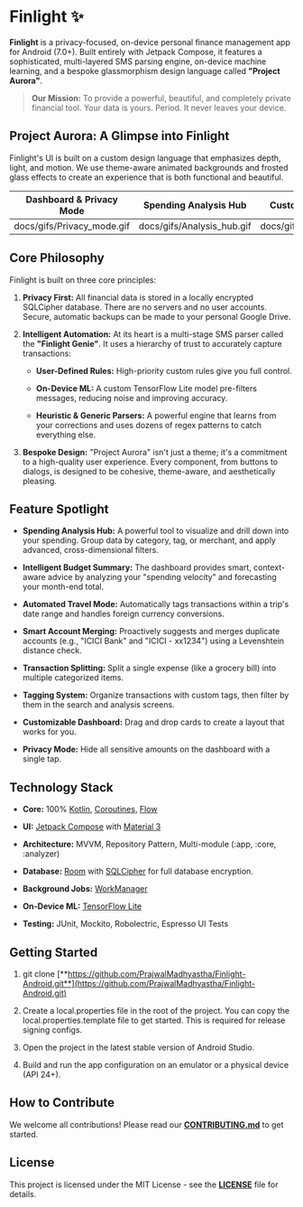 Finlight ✨
==========

**Finlight** is a privacy-focused, on-device personal finance management app for Android (7.0+). Built entirely with Jetpack Compose, it features a sophisticated, multi-layered SMS parsing engine, on-device machine learning, and a bespoke glassmorphism design language called **"Project Aurora"**.

> **Our Mission:** To provide a powerful, beautiful, and completely private financial tool. Your data is yours. Period. It never leaves your device.

Project Aurora: A Glimpse into Finlight
---------------------------------------

Finlight's UI is built on a custom design language that emphasizes depth, light, and motion. We use theme-aware animated backgrounds and frosted glass effects to create an experience that is both functional and beautiful.

| Dashboard & Privacy Mode | Spending Analysis Hub | Customization |
| ------------------------ | --------------------- | ------------- |
|docs/gifs/Privacy_mode.gif | docs/gifs/Analysis_hub.gif | docs/gifs/theme.gif |

Core Philosophy
---------------

Finlight is built on three core principles:

1.  **Privacy First:** All financial data is stored in a locally encrypted SQLCipher database. There are no servers and no user accounts. Secure, automatic backups can be made to your personal Google Drive.

2.  **Intelligent Automation:** At its heart is a multi-stage SMS parser called the **"Finlight Genie"**. It uses a hierarchy of trust to accurately capture transactions:

    *   **User-Defined Rules:** High-priority custom rules give you full control.

    *   **On-Device ML:** A custom TensorFlow Lite model pre-filters messages, reducing noise and improving accuracy.

    *   **Heuristic & Generic Parsers:** A powerful engine that learns from your corrections and uses dozens of regex patterns to catch everything else.

3.  **Bespoke Design:** "Project Aurora" isn't just a theme; it's a commitment to a high-quality user experience. Every component, from buttons to dialogs, is designed to be cohesive, theme-aware, and aesthetically pleasing.


Feature Spotlight
-----------------

*   **Spending Analysis Hub:** A powerful tool to visualize and drill down into your spending. Group data by category, tag, or merchant, and apply advanced, cross-dimensional filters.

*   **Intelligent Budget Summary:** The dashboard provides smart, context-aware advice by analyzing your "spending velocity" and forecasting your month-end total.

*   **Automated Travel Mode:** Automatically tags transactions within a trip's date range and handles foreign currency conversions.

*   **Smart Account Merging:** Proactively suggests and merges duplicate accounts (e.g., "ICICI Bank" and "ICICI - xx1234") using a Levenshtein distance check.

*   **Transaction Splitting:** Split a single expense (like a grocery bill) into multiple categorized items.

*   **Tagging System:** Organize transactions with custom tags, then filter by them in the search and analysis screens.

*   **Customizable Dashboard:** Drag and drop cards to create a layout that works for you.

*   **Privacy Mode:** Hide all sensitive amounts on the dashboard with a single tap.


Technology Stack
----------------

*   **Core:** 100% [Kotlin](https://kotlinlang.org/), [Coroutines](https://kotlinlang.org/docs/coroutines-overview.html), [Flow](https://developer.android.com/kotlin/flow)

*   **UI:** [Jetpack Compose](https://developer.android.com/jetpack/compose) with [Material 3](https://m3.material.io/)

*   **Architecture:** MVVM, Repository Pattern, Multi-module (:app, :core, :analyzer)

*   **Database:** [Room](https://developer.android.com/training/data-storage/room) with [SQLCipher](https://www.zetetic.net/sqlcipher/) for full database encryption.

*   **Background Jobs:** [WorkManager](https://developer.android.com/topic/libraries/architecture/workmanager)

*   **On-Device ML:** [TensorFlow Lite](https://www.tensorflow.org/lite)

*   **Testing:** JUnit, Mockito, Robolectric, Espresso UI Tests


Getting Started
---------------

1.  git clone [**https://github.com/PrajwalMadhyastha/Finlight-Android.git**](https://github.com/PrajwalMadhyastha/Finlight-Android.git)

2.  Create a local.properties file in the root of the project. You can copy the local.properties.template file to get started. This is required for release signing configs.

3.  Open the project in the latest stable version of Android Studio.

4.  Build and run the app configuration on an emulator or a physical device (API 24+).


How to Contribute
-----------------

We welcome all contributions! Please read our [**CONTRIBUTING.md**](https://www.google.com/search?q=CONTRIBUTING.md) to get started.

License
-------

This project is licensed under the MIT License - see the [**LICENSE**](https://www.google.com/search?q=LICENSE) file for details.